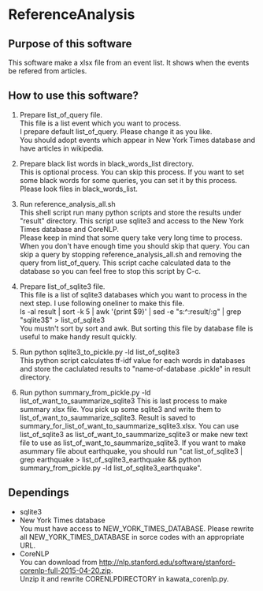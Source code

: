 # ReferenceAnalysis

## Purpose of this software
This software make a xlsx file from an event list. It shows when the events be refered from articles.

## How to use this software?
1. Prepare list_of_query file.   
This file is a list event which you want to process.  
I prepare default list_of_query. Please change it as you like.  
You should adopt events which appear in New York Times database and have articles in wikipedia.

2. Prepare black list words in black_words_list directory.  
This is optional process. You can skip this process. If you want to set some black words for some queries, you can set it by this process. Please look files in black_words_list.

2. Run reference_analysis_all.sh  
This shell script run many python scripts and store the results under "result" directory. This script use sqlite3 and access to the New York Times database and CoreNLP.  
Please keep in mind that some query take very long time to process. When you don't have enough time you should skip that query. You can skip a query by stopping reference_analysis_all.sh and removing the query from list_of_query. This script cache calculated data to the database so you can feel free to stop this script by C-c.

3. Prepare list_of_sqlite3 file.  
This file is a list of sqlite3 databases which you want to process in the next step. I use following oneliner to make this file.  
ls -al result | sort -k 5 | awk '{print $9}' | sed -e "s:^:result/:g" | grep "sqlite3$" > list_of_sqlite3  
You mustn't sort by sort and awk. But sorting this file by database file is useful to make handy result quickly.

4. Run python sqlite3_to_pickle.py -ld list_of_sqlite3  
This python script calculates tf-idf value for each words in databases and store the caclulated results to "name-of-database .pickle" in result directory.

5. Run python summary_from_pickle.py -ld list_of_want_to_saummarize_sqlite3
This is last process to make summary xlsx file. You pick up some sqlite3 and write them to list_of_want_to_saummarize_sqlite3. Result is saved to summary_for_list_of_want_to_saummarize_sqlite3.xlsx. You can use list_of_sqlite3 as list_of_want_to_saummarize_sqlite3 or make new text file to use as list_of_want_to_saummarize_sqlite3. If you want to make asummary file about earthquake, you should run "cat list_of_sqlite3 | grep earthquake > list_of_sqlite3_earthquake && python summary_from_pickle.py -ld list_of_sqlite3_earthquake".

## Dependings  
- sqlite3
- New York Times database  
 You must have access to NEW_YORK_TIMES_DATABASE. Please rewrite all NEW_YORK_TIMES_DATABASE in sorce codes with an appropriate URL.
- CoreNLP  
You can download from http://nlp.stanford.edu/software/stanford-corenlp-full-2015-04-20.zip.  
Unzip it and rewrite CORENLPDIRECTORY in kawata_corenlp.py.

